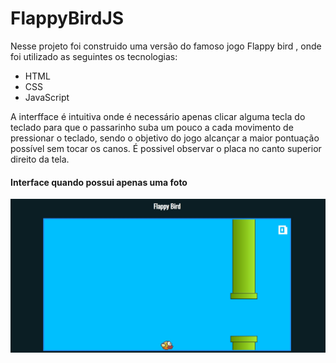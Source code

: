 # FlappyBirdJS

Nesse projeto foi construido uma versão do famoso jogo Flappy bird , onde foi utilizado  as seguintes os tecnologias:

+ HTML
+ CSS
+ JavaScript

A interfface  é intuitiva onde  é necessário apenas clicar alguma tecla  do teclado para que o passarinho suba um pouco a cada  movimento de pressionar o teclado, sendo o objetivo do jogo alcançar a  maior  pontuação possível sem tocar os canos. É possivel observar o placa no canto superior direito da tela.


#### Interface quando possui apenas uma foto 
<img src="imgReadme/foto1.jpg">
